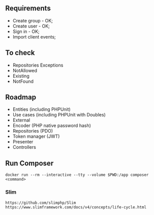 ## Requirements

- Create group - OK;
- Create user - OK;
- Sign in - OK;
- Import client events;

## To check

- Repositories Exceptions
 - NotAllowed
 - Existing
 - NotFound

## Roadmap

- Entities (including PHPUnit)
- Use cases (including PHPUnit with Doubles)
- External
 - Encoder (PHP native password hash)
 - Repositories (PDO)
 - Token manager (JWT)
- Presenter
 - Controllers
## Run Composer

```
docker run --rm --interactive --tty --volume $PWD:/app composer <command>
```

### Slim

```
https://github.com/slimphp/Slim
https://www.slimframework.com/docs/v4/concepts/life-cycle.html
```